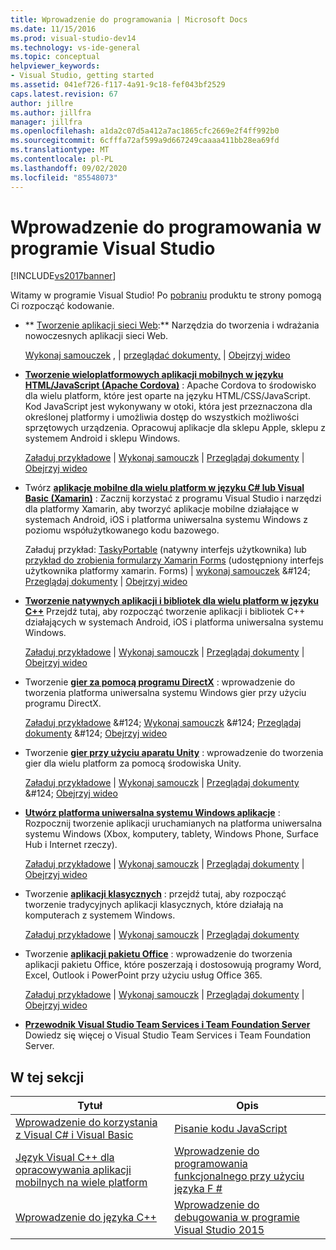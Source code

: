 ```yaml
---
title: Wprowadzenie do programowania | Microsoft Docs
ms.date: 11/15/2016
ms.prod: visual-studio-dev14
ms.technology: vs-ide-general
ms.topic: conceptual
helpviewer_keywords:
- Visual Studio, getting started
ms.assetid: 041ef726-f117-4a91-9c18-fef043bf2529
caps.latest.revision: 67
author: jillre
ms.author: jillfra
manager: jillfra
ms.openlocfilehash: a1da2c07d5a412a7ac1865cfc2669e2f4ff992b0
ms.sourcegitcommit: 6cfffa72af599a9d667249caaaa411bb28ea69fd
ms.translationtype: MT
ms.contentlocale: pl-PL
ms.lasthandoff: 09/02/2020
ms.locfileid: "85548073"
---
```

# <a name="get-started-developing-with-visual-studio"></a>Wprowadzenie do programowania w programie Visual Studio
[!INCLUDE[vs2017banner](../includes/vs2017banner.md)]

Witamy w programie Visual Studio! Po [pobraniu](https://visualstudio.microsoft.com/vs/community/) produktu te strony pomogą Ci rozpocząć kodowanie.

- ** [Tworzenie aplikacji sieci Web](https://www.visualstudio.com/features/modern-web-tooling-vs):** Narzędzia do tworzenia i wdrażania nowoczesnych aplikacji sieci Web.

     [Wykonaj samouczek](https://docs.asp.net/en/latest/tutorials/your-first-aspnet-application.html) , &#124;                               [przeglądać dokumenty,](https://docs.asp.net/) &#124;                                   [Obejrzyj wideo](/aspnet/core/?view=aspnetcore-3.0)

- **[Tworzenie wieloplatformowych aplikacji mobilnych w języku HTML/JavaScript (Apache Cordova)](/visualstudio/cross-platform/tools-for-cordova/?view=toolsforcordova-2017)** : Apache Cordova to środowisko dla wielu platform, które jest oparte na języku HTML/CSS/JavaScript.  Kod JavaScript jest wykonywany w otoki, która jest przeznaczona dla określonej platformy i umożliwia dostęp do wszystkich możliwości sprzętowych urządzenia. Opracowuj aplikacje dla sklepu Apple, sklepu z systemem Android i sklepu Windows.

     [Załaduj przykładowe](https://github.com/Microsoft/cordova-samples/tree/master/todo-angularjs) &#124;   [Wykonaj samouczk](/visualstudio/cross-platform/tools-for-cordova/?view=toolsforcordova-2017) &#124;                               [Przeglądaj dokumenty](/visualstudio/cross-platform/tools-for-cordova/?view=toolsforcordova-2017) &#124;                                [Obejrzyj wideo](https://channel9.msdn.com/Blogs/Seth-Juarez/Getting-Started-with-Apache-Cordova-in-Visual-Studio)

- Twórz **[aplikacje mobilne dla wielu platform w języku C# lub Visual Basic (Xamarin)](../cross-platform/visual-studio-and-xamarin.md)** : Zacznij korzystać z programu Visual Studio i narzędzi dla platformy Xamarin, aby tworzyć aplikacje mobilne działające w systemach Android, iOS i platforma uniwersalna systemu Windows z poziomu współużytkowanego kodu bazowego.

     Załaduj przykład: [TaskyPortable](https://github.com/xamarin/mobile-samples/tree/master/TaskyPortable) (natywny interfejs użytkownika) lub  [przykład do zrobienia formularzy Xamarin Forms](https://github.com/xamarin/xamarin-forms-samples/tree/master/Todo) (udostępniony interfejs użytkownika platformy xamarin. Forms) &#124;   [wykonaj samouczek](https://msdn.microsoft.com/library/dn879698\(v=vs.140\).aspx) &#124;                             [Przeglądaj dokumenty](https://msdn.microsoft.com/library/mt299001.aspx) &#124;                                  [Obejrzyj wideo](https://channel9.msdn.com/Series/Cross-Platform-Development-with-Xamarin--Visual-Studio/01)

- **[Tworzenie natywnych aplikacji i bibliotek dla wielu platform w języku C++](https://www.visualstudio.com/explore/cplusplus-mdd-vs.aspx)** Przejdź tutaj, aby rozpocząć tworzenie aplikacji i bibliotek C++ działających w systemach Android, iOS i platforma uniwersalna systemu Windows.

     [Załaduj przykładowe](https://code.msdn.microsoft.com/MoreTeaPots-Android-a9bd8549) &#124;   [Wykonaj samouczk](https://msdn.microsoft.com/library/dn707595.aspx) &#124;                             [Przeglądaj dokumenty](https://msdn.microsoft.com/library/dn707591.aspx) &#124;                                  [Obejrzyj wideo](https://channel9.msdn.com/Series/ConnectOn-Demand/239)

- Tworzenie **[gier za pomocą programu DirectX](https://msdn.microsoft.com/library/windows/desktop/ee663274\(v=vs.85\).aspx)** : wprowadzenie do tworzenia platforma uniwersalna systemu Windows gier przy użyciu programu DirectX.

     [Załaduj przykładowe](https://msdn.microsoft.com/library/windows/desktop/bb153300\(v=vs.85\).aspx) &#124;                    [Wykonaj samouczk](https://msdn.microsoft.com/library/windows/desktop/bb153264\(v=vs.85\).aspx) &#124;                                [Przeglądaj dokumenty](https://msdn.microsoft.com/library/windows/desktop/ee663274\(v=vs.85\).aspx) &#124;                                   [Obejrzyj wideo](https://channel9.msdn.com/Series/Introduction-to-C-and-DirectX-Game-Development/01)

- Tworzenie **[gier przy użyciu aparatu Unity](../cross-platform/visual-studio-tools-for-unity.md)** : wprowadzenie do tworzenia gier dla wielu platform za pomocą środowiska Unity.

     [Załaduj przykładowe](http://unity3d.com/learn/resources/downloads) &#124;                     [Wykonaj samouczk](https://learn.unity.com/projects) &#124;                               [Przeglądaj dokumenty](https://msdn.microsoft.com/library/dn940019\(v=vs.140\).aspx) &#124;     [Obejrzyj wideo](https://www.youtube.com/playlist?list=PLReL099Y5nRfseAg0k1SJOlpqdcsDs8Em)

- **[Utwórz platforma uniwersalna systemu Windows aplikacje](https://dev.windows.com/windows-apps)** : Rozpocznij tworzenie aplikacji uruchamianych na platforma uniwersalna systemu Windows (Xbox, komputery, tablety, Windows Phone, Surface Hub i Internet rzeczy).

     [Załaduj przykładowe](https://github.com/Microsoft/Windows-universal-samples) &#124;                          [Wykonaj samouczk](https://msdn.microsoft.com/library/windows/apps/dn765018.aspx) &#124;                                [Przeglądaj dokumenty](https://dev.windows.com) &#124;     [Obejrzyj wideo](https://channel9.msdn.com/Blogs/One-Dev-Minute/Getting-started-with-Windows-10)

- Tworzenie **[aplikacji klasycznych](https://dev.windows.com/desktop)** : przejdź tutaj, aby rozpocząć tworzenie tradycyjnych aplikacji klasycznych, które działają na komputerach z systemem Windows.

     [Załaduj przykładowe](https://github.com/microsoft/windows-classic-samples) &#124;                     [Wykonaj samouczk](https://msdn.microsoft.com/library/dd492171.aspx) &#124;                               [Przeglądaj dokumenty](https://dev.windows.com/desktop)

- Tworzenie **[aplikacji pakietu Office](https://msdn.microsoft.com/library/fp161347.aspx)** : wprowadzenie do tworzenia aplikacji pakietu Office, które poszerzają i dostosowują programy Word, Excel, Outlook i PowerPoint przy użyciu usług Office 365.

     [Załaduj przykładowe](https://code.msdn.microsoft.com/office365/) &#124;                       [Wykonaj samouczk](https://developer.microsoft.com/graph) &#124;                              [Przeglądaj dokumenty](https://msdn.microsoft.com/office/aa905340.aspx) &#124;                                   [Obejrzyj wideo](https://developer.microsoft.com/office/gallery/?filterBy=Videos)

- **[Przewodnik Visual Studio Team Services i Team Foundation Server](https://www.visualstudio.com/products/visual-studio-team-services-vs)**  Dowiedz się więcej o Visual Studio Team Services i Team Foundation Server.

## <a name="in-this-section"></a>W tej sekcji

|Tytuł|Opis|
|-|-|
|[Wprowadzenie do korzystania z Visual C# i Visual Basic](../ide/getting-started-with-visual-csharp-and-visual-basic.md)|[Pisanie kodu JavaScript](https://msdn.microsoft.com/library/cte3c772\(v=vs.94\).aspx)|
|[Język Visual C++ dla opracowywania aplikacji mobilnych na wiele platform](../cross-platform/visual-cpp-for-cross-platform-mobile-development.md)|[Wprowadzenie do programowania funkcjonalnego przy użyciu języka F #](https://msdn.microsoft.com/library/vstudio/dd233147.aspx)|
|[Wprowadzenie do języka C++](../ide/getting-started-with-cpp-in-visual-studio.md)|[Wprowadzenie do debugowania w programie Visual Studio 2015](../ide/getting-started-with-debugging-in-visual-studio-2015.md)|

